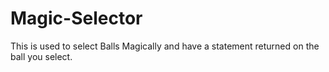 # Magic-Selector
This is used to select Balls Magically and have a statement returned on the ball you select.

